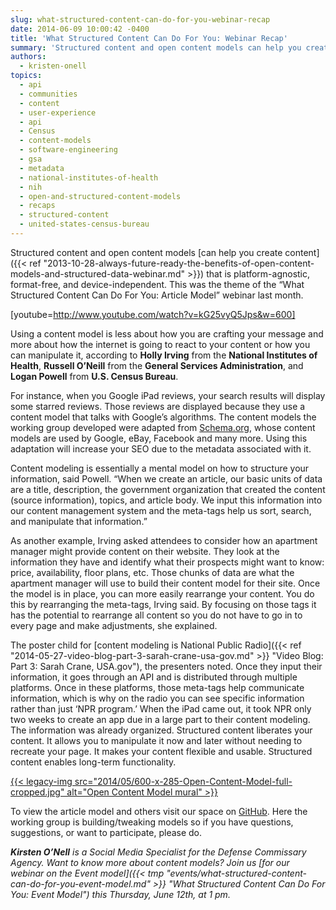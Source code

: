 ```yaml
---
slug: what-structured-content-can-do-for-you-webinar-recap
date: 2014-06-09 10:00:42 -0400
title: 'What Structured Content Can Do For You: Webinar Recap'
summary: 'Structured content and open content models can help you create content that is platform-agnostic, format-free, and device-independent.'
authors:
  - kristen-onell
topics:
  - api
  - communities
  - content
  - user-experience
  - api
  - Census
  - content-models
  - software-engineering
  - gsa
  - metadata
  - national-institutes-of-health
  - nih
  - open-and-structured-content-models
  - recaps
  - structured-content
  - united-states-census-bureau
---
```


Structured content and open content models [can help you create content]({{< ref "2013-10-28-always-future-ready-the-benefits-of-open-content-models-and-structured-data-webinar.md" >}}) that is platform-agnostic, format-free, and device-independent. This was the theme of the &#8220;What Structured Content Can Do For You: Article Model&#8221; webinar last month.

[youtube=http://www.youtube.com/watch?v=kG25vyQ5Jps&w=600]

Using a content model is less about how you are crafting your message and more about how the internet is going to react to your content or how you can manipulate it, according to **Holly Irving** from the **National Institutes of Health**, **Russell O&#8217;Neill** from the **General Services Administration**, and **Logan Powell** from **U.S. Census Bureau**.

For instance, when you Google iPad reviews, your search results will display some starred reviews. Those reviews are displayed because they use a content model that talks with Google’s algorithms. The content models the working group developed were adapted from [Schema.org](http://schema.org/), whose content models are used by Google, eBay, Facebook and many more. Using this adaptation will increase your SEO due to the metadata associated with it.

Content modeling is essentially a mental model on how to structure your information, said Powell. &#8220;When we create an article, our basic units of data are a title, description, the government organization that created the content (source information), topics, and article body. We input this information into our content management system and the meta-tags help us sort, search, and manipulate that information.&#8221;

As another example, Irving asked attendees to consider how an apartment manager might provide content on their website. They look at the information they have and identify what their prospects might want to know: price, availability, floor plans, etc. Those chunks of data are what the apartment manager will use to build their content model for their site. Once the model is in place, you can more easily rearrange your content. You do this by rearranging the meta-tags, Irving said. By focusing on those tags it has the potential to rearrange all content so you do not have to go in to every page and make adjustments, she explained.

The poster child for [content modeling is National Public Radio]({{< ref "2014-05-27-video-blog-part-3-sarah-crane-usa-gov.md" >}} "Video Blog: Part 3: Sarah Crane, USA.gov"), the presenters noted. Once they input their information, it goes through an API and is distributed through multiple platforms. Once in these platforms, those meta-tags help communicate information, which is why on the radio you can see specific information rather than just ‘NPR program.’ When the iPad came out, it took NPR only two weeks to create an app due in a large part to their content modeling. The information was already organized. Structured content liberates your content. It allows you to manipulate it now and later without needing to recreate your page. It makes your content flexible and usable. Structured content enables long-term functionality.

[{{< legacy-img src="2014/05/600-x-285-Open-Content-Model-full-cropped.jpg" alt="Open Content Model mural" >}}](https://s3.amazonaws.com/digitalgov/_legacy-img/2014/05/2958-x-1407-Open-Content-Model-full-cropped.jpg)

To view the article model and others visit our space on [GitHub](http://gsa.github.io/Open-And-Structured-Content-Models/index.html). Here the working group is building/tweaking models so if you have questions, suggestions, or want to participate, please do.

_**Kirsten O&#8217;Nell** is a Social Media Specialist for the Defense Commissary Agency._
_Want to know more about content models? Join us [for our webinar on the Event model]({{< tmp "events/what-structured-content-can-do-for-you-event-model.md" >}} "What Structured Content Can Do For You: Event Model") this Thursday, June 12th, at 1 pm._
